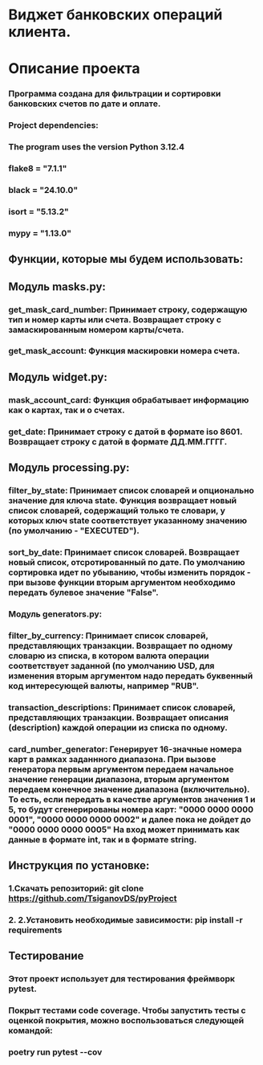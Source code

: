 # Виджет банковских операций клиента.
# Описание проекта
###  Программа создана для фильтрации и сортировки банковских счетов по дате и оплате.
### Project dependencies:
### The program uses the version Python 3.12.4
### flake8 = "7.1.1"
### black = "24.10.0"
### isort = "5.13.2"
### mypy = "1.13.0"
## Функции, которые мы будем использовать:
## Модуль masks.py:
### get_mask_card_number: Принимает строку, содержащую тип и номер карты или счета. Возвращает строку с замаскированным номером карты/счета.
### get_mask_account: Функция маскировки номера счета.
## Модуль widget.py:
### mask_account_card: Функция обрабатывает информацию как о картах, так и о счетах.
### get_date: Принимает строку с датой в формате iso 8601. Возвращает строку с датой в формате ДД.ММ.ГГГГ.
## Модуль processing.py:
### filter_by_state: Принимает список словарей и опционально значение для ключа state. Функция возвращает новый список словарей, содержащий только те словари, у которых ключ state соответствует указанному значению (по умолчанию - "EXECUTED").
### sort_by_date: Принимает список словарей. Возвращает новый список, отсротированный по дате. По умолчанию сортировка идет по убыванию, чтобы изменить порядок - при вызове функции вторым аргументом необходимо передать булевое значение "False".
### Модуль generators.py:
### filter_by_currency: Принимает список словарей, представляющих транзакции. Возвращает по одному словарю из списка, в котором валюта операции соответствует заданной (по умолчанию USD, для изменения вторым аргументом надо передать буквенный код интересующей валюты, например "RUB".
### transaction_descriptions: Принимает список словарей, представляющих транзакции. Возвращает описания (description) каждой операции из списка по одному.
### card_number_generator: Генерирует 16-значные номера карт в рамках заданнного диапазона. При вызове генератора первым аргументом передаем начальное значение генерации диапазона, вторым аргументом передаем конечное значение диапазона (включительно). То есть, если передать в качестве аргументов значения 1 и 5, то будут сгенерированы номера карт: "0000 0000 0000 0001", "0000 0000 0000 0002" и далее пока не дойдет до "0000 0000 0000 0005" На вход может принимать как данные в формате int, так и в формате string.
## Инструкция по установке:
### 1.Скачать репозиторий: git clone https://github.com/TsiganovDS/pyProject
### 2. 2.Установить необходимые зависимости: pip install -r requirements
## Тестирование
### Этот проект использует для тестирования фреймворк pytest.
### Покрыт тестами code coverage. Чтобы запустить тесты с оценкой покрытия, можно воспользоваться следующей командой:
### poetry run pytest --cov
